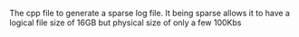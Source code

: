 The cpp file to generate a sparse log file. It being sparse allows it to have a logical file size of 16GB but physical size of only a few 100Kbs
